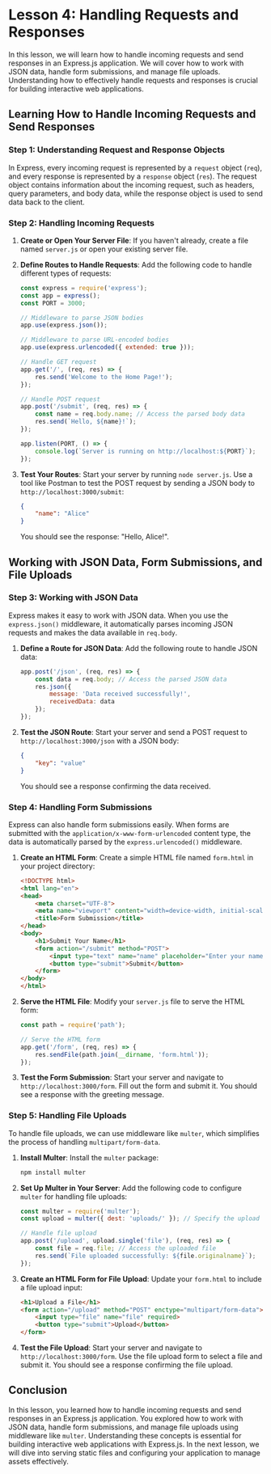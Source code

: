 # Lesson 4: Handling Requests and Responses

In this lesson, we will learn how to handle incoming requests and send responses in an Express.js application. We will cover how to work with JSON data, handle form submissions, and manage file uploads. Understanding how to effectively handle requests and responses is crucial for building interactive web applications.

## Learning How to Handle Incoming Requests and Send Responses

### Step 1: Understanding Request and Response Objects

In Express, every incoming request is represented by a `request` object (`req`), and every response is represented by a `response` object (`res`). The request object contains information about the incoming request, such as headers, query parameters, and body data, while the response object is used to send data back to the client.

### Step 2: Handling Incoming Requests

1. **Create or Open Your Server File**: If you haven't already, create a file named `server.js` or open your existing server file.

2. **Define Routes to Handle Requests**: Add the following code to handle different types of requests:

   ```javascript
   const express = require('express');
   const app = express();
   const PORT = 3000;

   // Middleware to parse JSON bodies
   app.use(express.json());

   // Middleware to parse URL-encoded bodies
   app.use(express.urlencoded({ extended: true }));

   // Handle GET request
   app.get('/', (req, res) => {
       res.send('Welcome to the Home Page!');
   });

   // Handle POST request
   app.post('/submit', (req, res) => {
       const name = req.body.name; // Access the parsed body data
       res.send(`Hello, ${name}!`);
   });

   app.listen(PORT, () => {
       console.log(`Server is running on http://localhost:${PORT}`);
   });
   ```

3. **Test Your Routes**: Start your server by running `node server.js`. Use a tool like Postman to test the POST request by sending a JSON body to `http://localhost:3000/submit`:

   ```json
   {
       "name": "Alice"
   }
   ```

   You should see the response: "Hello, Alice!".

## Working with JSON Data, Form Submissions, and File Uploads

### Step 3: Working with JSON Data

Express makes it easy to work with JSON data. When you use the `express.json()` middleware, it automatically parses incoming JSON requests and makes the data available in `req.body`.

1. **Define a Route for JSON Data**: Add the following route to handle JSON data:

   ```javascript
   app.post('/json', (req, res) => {
       const data = req.body; // Access the parsed JSON data
       res.json({
           message: 'Data received successfully!',
           receivedData: data
       });
   });
   ```

2. **Test the JSON Route**: Start your server and send a POST request to `http://localhost:3000/json` with a JSON body:

   ```json
   {
       "key": "value"
   }
   ```

   You should see a response confirming the data received.

### Step 4: Handling Form Submissions

Express can also handle form submissions easily. When forms are submitted with the `application/x-www-form-urlencoded` content type, the data is automatically parsed by the `express.urlencoded()` middleware.

1. **Create an HTML Form**: Create a simple HTML file named `form.html` in your project directory:

   ```html
   <!DOCTYPE html>
   <html lang="en">
   <head>
       <meta charset="UTF-8">
       <meta name="viewport" content="width=device-width, initial-scale=1.0">
       <title>Form Submission</title>
   </head>
   <body>
       <h1>Submit Your Name</h1>
       <form action="/submit" method="POST">
           <input type="text" name="name" placeholder="Enter your name" required>
           <button type="submit">Submit</button>
       </form>
   </body>
   </html>
   ```

2. **Serve the HTML File**: Modify your `server.js` file to serve the HTML form:

   ```javascript
   const path = require('path');

   // Serve the HTML form
   app.get('/form', (req, res) => {
       res.sendFile(path.join(__dirname, 'form.html'));
   });
   ```

3. **Test the Form Submission**: Start your server and navigate to `http://localhost:3000/form`. Fill out the form and submit it. You should see a response with the greeting message.

### Step 5: Handling File Uploads

To handle file uploads, we can use middleware like `multer`, which simplifies the process of handling `multipart/form-data`.

1. **Install Multer**: Install the `multer` package:

   ```bash
   npm install multer
   ```

2. **Set Up Multer in Your Server**: Add the following code to configure `multer` for handling file uploads:

   ```javascript
   const multer = require('multer');
   const upload = multer({ dest: 'uploads/' }); // Specify the upload directory

   // Handle file upload
   app.post('/upload', upload.single('file'), (req, res) => {
       const file = req.file; // Access the uploaded file
       res.send(`File uploaded successfully: ${file.originalname}`);
   });
   ```

3. **Create an HTML Form for File Upload**: Update your `form.html` to include a file upload input:

   ```html
   <h1>Upload a File</h1>
   <form action="/upload" method="POST" enctype="multipart/form-data">
       <input type="file" name="file" required>
       <button type="submit">Upload</button>
   </form>
   ```

4. **Test the File Upload**: Start your server and navigate to `http://localhost:3000/form`. Use the file upload form to select a file and submit it. You should see a response confirming the file upload.

## Conclusion

In this lesson, you learned how to handle incoming requests and send responses in an Express.js application. You explored how to work with JSON data, handle form submissions, and manage file uploads using middleware like `multer`. Understanding these concepts is essential for building interactive web applications with Express.js. In the next lesson, we will dive into serving static files and configuring your application to manage assets effectively.